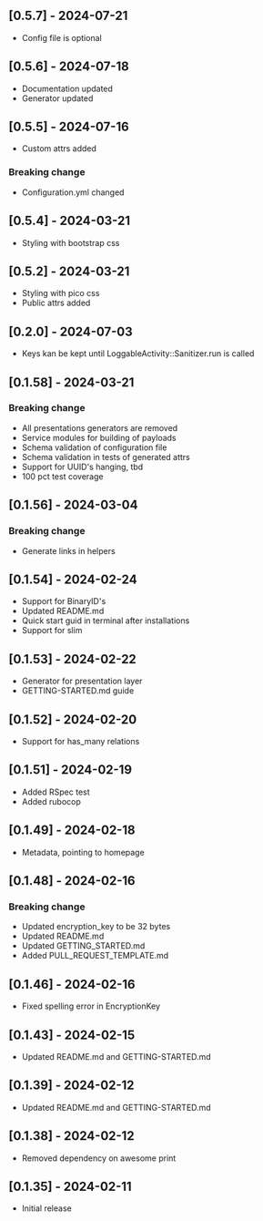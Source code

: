 ## [0.5.7] - 2024-07-21
- Config file is optional

## [0.5.6] - 2024-07-18
- Documentation updated
- Generator updated

## [0.5.5] - 2024-07-16
- Custom attrs added
### Breaking change
- Configuration.yml changed 

## [0.5.4] - 2024-03-21
- Styling with bootstrap css

## [0.5.2] - 2024-03-21
- Styling with pico css
- Public attrs added

## [0.2.0] - 2024-07-03
- Keys kan be kept until LoggableActivity::Sanitizer.run is called

## [0.1.58] - 2024-03-21
### Breaking change
- All presentations generators are removed
- Service modules for building of payloads
- Schema validation of configuration file
- Schema validation in tests of generated attrs
- Support for UUID's hanging, tbd
- 100 pct test coverage 

## [0.1.56] - 2024-03-04
### Breaking change
- Generate links in helpers

## [0.1.54] - 2024-02-24
- Support for BinaryID's 
- Updated README.md
- Quick start guid in terminal after installations
- Support for slim

## [0.1.53] - 2024-02-22
- Generator for presentation layer
- GETTING-STARTED.md guide 

## [0.1.52] - 2024-02-20
- Support for has_many relations 

## [0.1.51] - 2024-02-19
- Added RSpec test
- Added rubocop

## [0.1.49] - 2024-02-18
- Metadata, pointing to homepage 

## [0.1.48] - 2024-02-16
### Breaking change
- Updated encryption_key to be 32 bytes
- Updated README.md
- Updated GETTING_STARTED.md
- Added PULL_REQUEST_TEMPLATE.md

## [0.1.46] - 2024-02-16
- Fixed spelling error in EncryptionKey 

## [0.1.43] - 2024-02-15
- Updated README.md and GETTING-STARTED.md 

## [0.1.39] - 2024-02-12
- Updated README.md and GETTING-STARTED.md 

## [0.1.38] - 2024-02-12
- Removed dependency on awesome print

## [0.1.35] - 2024-02-11
- Initial release

